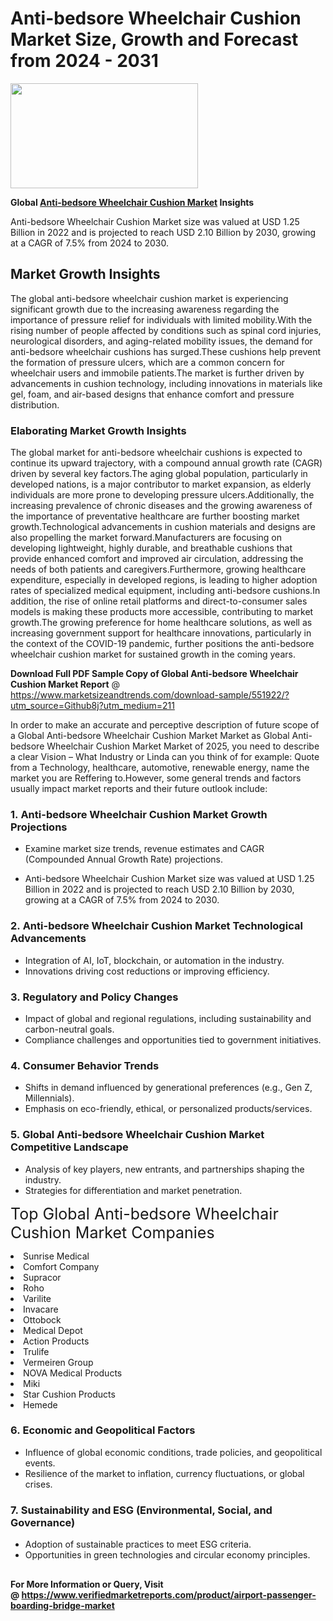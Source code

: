 <H1>Anti-bedsore Wheelchair Cushion Market Size, Growth and Forecast from 2024 - 2031</H1><img class="aligncenter size-medium wp-image-584254" src="https://thirdeyenews.in/wp-content/uploads/2024/09/Global-Market-Research-300x168.jpeg" alt="" width="300" height="168" /><p><strong>Global&nbsp;<a href="https://www.marketsizeandtrends.com/download-sample/551922/?utm_source=Github8j?utm_medium=211">Anti-bedsore Wheelchair Cushion Market</a> Insights</strong></p><p>Anti-bedsore Wheelchair Cushion Market size was valued at USD 1.25 Billion in 2022 and is projected to reach USD 2.10 Billion by 2030, growing at a CAGR of 7.5% from 2024 to 2030.</p><p><h2>Market Growth Insights</h2> The global anti-bedsore wheelchair cushion market is experiencing significant growth due to the increasing awareness regarding the importance of pressure relief for individuals with limited mobility.With the rising number of people affected by conditions such as spinal cord injuries, neurological disorders, and aging-related mobility issues, the demand for anti-bedsore wheelchair cushions has surged.These cushions help prevent the formation of pressure ulcers, which are a common concern for wheelchair users and immobile patients.The market is further driven by advancements in cushion technology, including innovations in materials like gel, foam, and air-based designs that enhance comfort and pressure distribution. <h3>Elaborating Market Growth Insights</h3> The global market for anti-bedsore wheelchair cushions is expected to continue its upward trajectory, with a compound annual growth rate (CAGR) driven by several key factors.The aging global population, particularly in developed nations, is a major contributor to market expansion, as elderly individuals are more prone to developing pressure ulcers.Additionally, the increasing prevalence of chronic diseases and the growing awareness of the importance of preventative healthcare are further boosting market growth.Technological advancements in cushion materials and designs are also propelling the market forward.Manufacturers are focusing on developing lightweight, highly durable, and breathable cushions that provide enhanced comfort and improved air circulation, addressing the needs of both patients and caregivers.Furthermore, growing healthcare expenditure, especially in developed regions, is leading to higher adoption rates of specialized medical equipment, including anti-bedsore cushions.In addition, the rise of online retail platforms and direct-to-consumer sales models is making these products more accessible, contributing to market growth.The growing preference for home healthcare solutions, as well as increasing government support for healthcare innovations, particularly in the context of the COVID-19 pandemic, further positions the anti-bedsore wheelchair cushion market for sustained growth in the coming years.</p><p><span class=""><strong>Download Full PDF Sample Copy of Global Anti-bedsore Wheelchair Cushion Market Report</strong> @ <a href="https://www.marketsizeandtrends.com/download-sample/551922/?utm_source=Github8j?utm_medium=211" target="_blank">https://www.marketsizeandtrends.com/download-sample/551922/?utm_source=Github8j?utm_medium=211</a></span></p><p>In order to make an accurate and perceptive description of future scope of a Global&nbsp;Anti-bedsore Wheelchair Cushion Market Market as Global&nbsp;Anti-bedsore Wheelchair Cushion Market Market of 2025, you need to describe a clear Vision &ndash; What Industry or Linda can you think of for example: Quote from a Technology, healthcare, automotive, renewable energy, name the market you are Reffering to.However, some general trends and factors usually impact market reports and their future outlook include:</p><h3>1.&nbsp;<strong>Anti-bedsore Wheelchair Cushion Market Growth Projections</strong></h3><ul><li>Examine market size trends, revenue estimates and CAGR (Compounded Annual Growth Rate) projections.</li><li><p>Anti-bedsore Wheelchair Cushion Market size was valued at USD 1.25 Billion in 2022 and is projected to reach USD 2.10 Billion by 2030, growing at a CAGR of 7.5% from 2024 to 2030.</p></li></ul><h3>2.&nbsp;<strong>Anti-bedsore Wheelchair Cushion Market Technological Advancements</strong></h3><ul><li>Integration of AI, IoT, blockchain, or automation in the industry.</li><li>Innovations driving cost reductions or improving efficiency.</li></ul><h3>3.&nbsp;<strong>Regulatory and Policy Changes</strong></h3><ul><li>Impact of global and regional regulations, including sustainability and carbon-neutral goals.</li><li>Compliance challenges and opportunities tied to government initiatives.</li></ul><h3>4.&nbsp;<strong>Consumer Behavior Trends</strong></h3><ul><li>Shifts in demand influenced by generational preferences (e.g., Gen Z, Millennials).</li><li>Emphasis on eco-friendly, ethical, or personalized products/services.</li></ul><h3>5.&nbsp;<strong>Global Anti-bedsore Wheelchair Cushion Market Competitive Landscape</strong></h3><ul><li>Analysis of key players, new entrants, and partnerships shaping the industry.</li><li>Strategies for differentiation and market penetration.</li></ul><p data-pm-slice="1 1 []"><span style="color: inherit; font-family: inherit; font-size: 25px;">Top Global Anti-bedsore Wheelchair Cushion Market Companies</span></p><div class="" data-test-id=""><p><li>Sunrise Medical</li><li> Comfort Company</li><li> Supracor</li><li> Roho</li><li> Varilite</li><li> Invacare</li><li> Ottobock</li><li> Medical Depot</li><li> Action Products</li><li> Trulife</li><li> Vermeiren Group</li><li> NOVA Medical Products</li><li> Miki</li><li> Star Cushion Products</li><li> Hemede</li></p></div><h3>6.&nbsp;<strong>Economic and Geopolitical Factors</strong></h3><ul><li>Influence of global economic conditions, trade policies, and geopolitical events.</li><li>Resilience of the market to inflation, currency fluctuations, or global crises.</li></ul><h3>7.&nbsp;<strong>Sustainability and ESG (Environmental, Social, and Governance)</strong></h3><ul><li>Adoption of sustainable practices to meet ESG criteria.</li><li>Opportunities in green technologies and circular economy principles.</li></ul><h2><strong style="font-size: 14px;">For More Information or Query, Visit @&nbsp;</strong><a style="background-color: #ffffff; font-size: 14px;" href="https://www.marketsizeandtrends.com/report/anti-bedsore-wheelchair-cushion-market/" target="_blank">https://www.verifiedmarketreports.com/product/airport-passenger-boarding-bridge-market</a></h2>